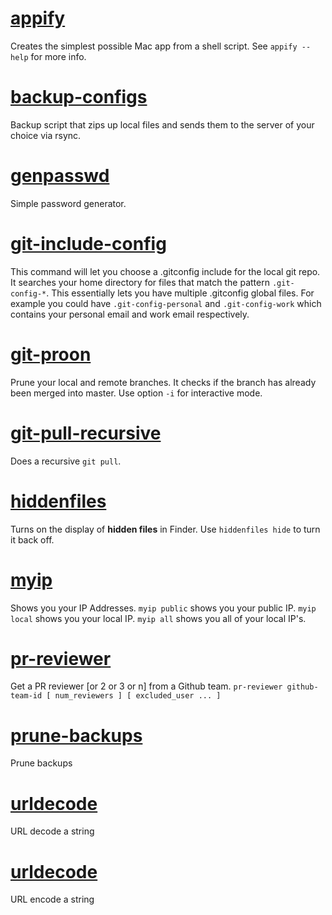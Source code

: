 # [appify](appify)
Creates the simplest possible Mac app from a shell script. See `appify --help` for more info.

# [backup-configs](backup-configs)
Backup script that zips up local files and sends them to the server of your choice via rsync.

# [genpasswd](genpasswd)
Simple password generator.

# [git-include-config](git-include-config)
This command will let you choose a .gitconfig include for the local git repo. It searches your home directory for files that match the pattern `.git-config-*`. This essentially lets you have multiple .gitconfig global files. For example you could have `.git-config-personal` and `.git-config-work` which contains your personal email and work email respectively.

# [git-proon](git-proon)
Prune your local and remote branches. It checks if the branch has already been merged into master. Use option `-i` for interactive mode.

# [git-pull-recursive](git-pull-recursive)
Does a recursive `git pull`.

# [hiddenfiles](hiddenfiles)
Turns on the display of **hidden files** in Finder. Use `hiddenfiles hide` to turn it back off.

# [myip](myip)
Shows you your IP Addresses. `myip public` shows you your public IP. `myip local` shows you your local IP. `myip all` shows you all of your local IP's.

# [pr-reviewer](pr-reviewer)
Get a PR reviewer [or 2 or 3 or n] from a Github team. `pr-reviewer github-team-id [ num_reviewers ] [ excluded_user ... ]`

# [prune-backups](prune-backups)
Prune backups

# [urldecode](urldecode)
URL decode a string

# [urldecode](urldecode)
URL encode a string
